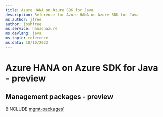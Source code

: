 ```yaml
---
title: Azure HANA on Azure SDK for Java
description: Reference for Azure HANA on Azure SDK for Java
ms.author: jfree
author: joshfree
ms.service: hanaonazure
ms.devlang: java
ms.topic: reference
ms.data: 10/10/2022
---
```

# Azure HANA on Azure SDK for Java - preview

## Management packages - preview
[!INCLUDE [mgmt-packages](hana-on-azure-mgmt-index.md)]